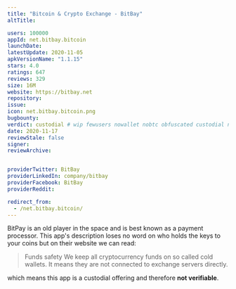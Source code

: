 ```yaml
---
title: "Bitcoin & Crypto Exchange - BitBay"
altTitle: 

users: 100000
appId: net.bitbay.bitcoin
launchDate: 
latestUpdate: 2020-11-05
apkVersionName: "1.1.15"
stars: 4.0
ratings: 647
reviews: 329
size: 16M
website: https://bitbay.net
repository: 
issue: 
icon: net.bitbay.bitcoin.png
bugbounty: 
verdict: custodial # wip fewusers nowallet nobtc obfuscated custodial nosource nonverifiable reproducible bounty defunct
date: 2020-11-17
reviewStale: false
signer: 
reviewArchive:


providerTwitter: BitBay
providerLinkedIn: company/bitbay
providerFacebook: BitBay
providerReddit: 

redirect_from:
  - /net.bitbay.bitcoin/
---
```



BitPay is an old player in the space and is best known as a payment processor.
This app's description loses no word on who holds the keys to your coins but on
their website we can read:

> Funds safety
> We keep all cryptocurrency funds on so called cold wallets. It means they are
  not connected to exchange servers directly.

which means this app is a custodial offering and therefore **not verifiable**.